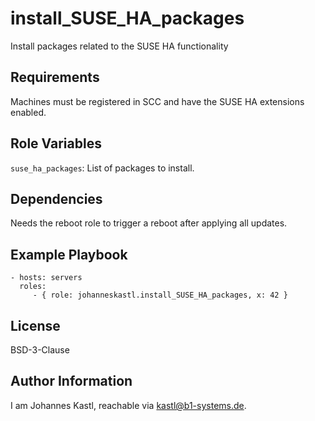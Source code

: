 install_SUSE_HA_packages
=========

Install packages related to the SUSE HA functionality 

Requirements
------------

Machines must be registered in SCC and have the SUSE HA extensions enabled.

Role Variables
--------------

`suse_ha_packages`: List of packages to install.

Dependencies
------------

Needs the reboot role to trigger a reboot after applying all updates.

Example Playbook
----------------

    - hosts: servers
      roles:
         - { role: johanneskastl.install_SUSE_HA_packages, x: 42 }

License
-------

BSD-3-Clause

Author Information
------------------

I am Johannes Kastl, reachable via kastl@b1-systems.de.
